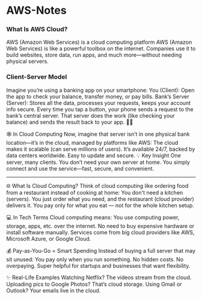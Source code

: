 # AWS-Notes
### What Is AWS Cloud?
AWS (Amazon Web Services) is a cloud computing platform
AWS (Amazon Web Services) is like a powerful toolbox on the internet.
Companies use it to build websites, store data, run apps, and much more—without needing physical servers.

### Client-Server Model
Imagine you’re using a banking app on your smartphone:
You (Client): Open the app to check your balance, transfer money, or pay bills.
Bank’s Server (Server): Stores all the data, processes your requests, keeps your account info secure.
Every time you tap a button, your phone sends a request to the bank’s central server. That server does the work (like checking your balance) and sends the result back to your app. 🏦📲

🕸️ In Cloud Computing
Now, imagine that server isn’t in one physical bank location—it’s in the cloud, managed by platforms like AWS:
The cloud makes it scalable (can serve millions of users).
It’s available 24/7, backed by data centers worldwide.
Easy to update and secure.
💡 Key Insight
One server, many clients. You don’t need your own server at home. You simply connect and use the service—fast, secure, and convenient.

----------------------------------------------------------------------------------------------------------------------------------------------------------

🌐 What Is Cloud Computing?
Think of cloud computing like ordering food from a restaurant instead of cooking at home:
You don't need a kitchen (servers).
You just order what you need, and the restaurant (cloud provider) delivers it.
You pay only for what you eat — not for the whole kitchen setup.

💻 In Tech Terms
Cloud computing means:
You use computing power, storage, apps, etc. over the internet.
No need to buy expensive hardware or install software manually.
Services come from big cloud providers like AWS, Microsoft Azure, or Google Cloud.

💰 Pay-as-You-Go = Smart Spending
Instead of buying a full server that may sit unused:
You pay only when you run something.
No hidden costs. No overpaying.
Super helpful for startups and businesses that want flexibility.

✨ Real-Life Examples
Watching Netflix? The videos stream from the cloud.
Uploading pics to Google Photos? That’s cloud storage.
Using Gmail or Outlook? Your emails live in the cloud.
